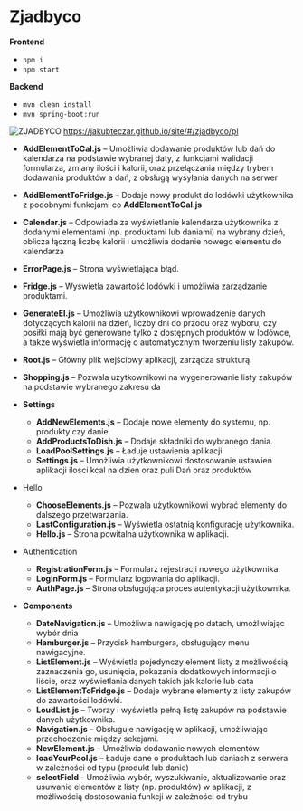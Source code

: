 # Zjadbyco

**Frontend**
- `npm i`
- `npm start`

**Backend**
- `mvn clean install`
- `mvn spring-boot:run`


![ZJADBYCO](https://github.com/JakubTeczar/Zjadbyco/assets/106376926/49decfe5-b1b0-4976-a444-9c1783d194bf)
https://jakubteczar.github.io/site/#/zjadbyco/pl


- **AddElementToCal.js** –  Umożliwia dodawanie produktów lub dań do kalendarza na podstawie wybranej daty, z funkcjami walidacji formularza, zmiany ilości i kalorii, oraz przełączania między trybem dodawania produktów a dań, z obsługą wysyłania danych na serwer
- **AddElementToFridge.js** – Dodaje nowy produkt do lodówki użytkownika z podobnymi funkcjami co **AddElementToCal.js**
- **Calendar.js** –  Odpowiada za wyświetlanie kalendarza użytkownika z dodanymi elementami (np. produktami lub daniami) na wybrany dzień, oblicza łączną liczbę kalorii i umożliwia dodanie nowego elementu do kalendarza
- **ErrorPage.js** – Strona wyświetlająca błąd.
- **Fridge.js** – Wyświetla zawartość lodówki i umożliwia zarządzanie produktami.
- **GenerateEl.js** – Umożliwia użytkownikowi wprowadzenie danych dotyczących kalorii na dzień, liczby dni do przodu oraz wyboru, czy posiłki mają być generowane tylko z dostępnych produktów w lodówce, a także wyświetla informację o automatycznym tworzeniu listy zakupów.
- **Root.js** – Główny plik wejściowy aplikacji, zarządza strukturą.
- **Shopping.js** – Pozwala użytkownikowi na wygenerowanie listy zakupów na podstawie wybranego zakresu da

- **Settings**
    - **AddNewElements.js** – Dodaje nowe elementy do systemu, np. produkty czy danie.
    - **AddProductsToDish.js** – Dodaje składniki do wybranego dania.
    - **LoadPoolSettings.js** – Ładuje ustawienia aplikacji.
    - **Settings.js** – Umożliwia użytkownikowi dostosowanie ustawień aplikacji ilości kcal na dzien oraz puli Dań oraz produktów

- Hello
    - **ChooseElements.js** – Pozwala użytkownikowi wybrać elementy do dalszego przetwarzania.
    - **LastConfiguration.js** – Wyświetla ostatnią konfigurację użytkownika.
    - **Hello.js** – Strona powitalna użytkownika w aplikacji.

- Authentication
    - **RegistrationForm.js** – Formularz rejestracji nowego użytkownika.
    - **LoginForm.js** – Formularz logowania do aplikacji.
    - **AuthPage.js** – Strona obsługująca proces autentykacji użytkownika.

- **Components**
    - **DateNavigation.js** – Umożliwia nawigację po datach, umożliwiając wybór dnia
    - **Hamburger.js** – Przycisk hamburgera, obsługujący menu nawigacyjne.
    - **ListElement.js** –  Wyświetla pojedynczy element listy z możliwością zaznaczenia go, usunięcia, pokazania dodatkowych informacji o liście, oraz wyświetlania danych takich jak kalorie lub data
    - **ListElementToFridge.js** – Dodaje wybrane elementy z listy zakupów do zawartości lodówki.
    - **LoudList.js** – Tworzy i wyświetla pełną listę zakupów na podstawie danych użytkownika.
    - **Navigation.js** – Obsługuje nawigację w aplikacji, umożliwiając przechodzenie między sekcjami.
    - **NewElement.js** – Umożliwia dodawanie nowych elementów.
    - **loadYourPool.js** – Ładuje dane o produktach lub daniach z serwera w zależności od typu (produkt lub danie)
    - **selectField -** Umożliwia wybór, wyszukiwanie, aktualizowanie oraz usuwanie elementów z listy (np. produktów) w aplikacji, z możliwością dostosowania funkcji w zależności od trybu
